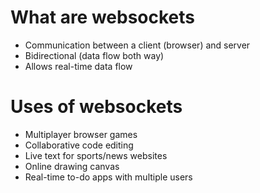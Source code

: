 # What are websockets

* Communication between a client (browser) and server
* Bidirectional (data flow both way)
* Allows real-time data flow

# Uses of websockets

* Multiplayer browser games
* Collaborative code editing
* Live text for sports/news websites
* Online drawing canvas
* Real-time to-do apps with multiple users
